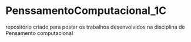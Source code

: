 # PenssamentoComputacional_1C
repositório criado para postar os trabalhos desenvolvidos na disciplina de Pensamento computacional 
